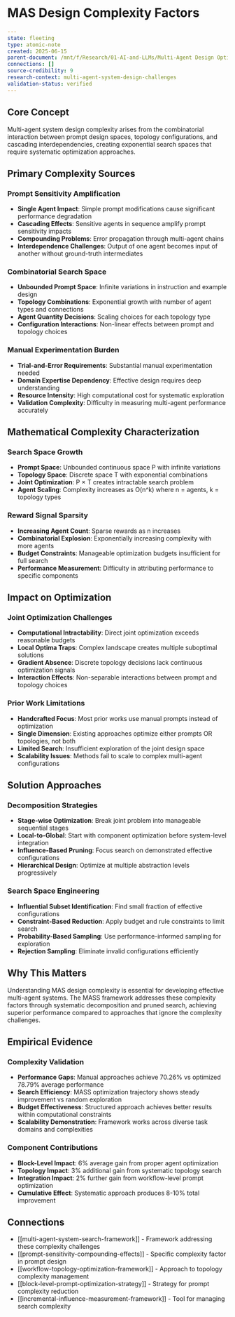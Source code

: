 # MAS Design Complexity Factors

```yaml
---
state: fleeting
type: atomic-note
created: 2025-06-15
parent-document: /mnt/f/Research/01-AI-and-LLMs/Multi-Agent Design Optimizing Agents with Better Prompts and Topologies.md
connections: []
source-credibility: 9
research-context: multi-agent-system-design-challenges
validation-status: verified
---
```

## Core Concept

Multi-agent system design complexity arises from the combinatorial interaction between prompt design spaces, topology configurations, and cascading interdependencies, creating exponential search spaces that require systematic optimization approaches.

## Primary Complexity Sources

### Prompt Sensitivity Amplification
- **Single Agent Impact**: Simple prompt modifications cause significant performance degradation
- **Cascading Effects**: Sensitive agents in sequence amplify prompt sensitivity impacts
- **Compounding Problems**: Error propagation through multi-agent chains
- **Interdependence Challenges**: Output of one agent becomes input of another without ground-truth intermediates

### Combinatorial Search Space
- **Unbounded Prompt Space**: Infinite variations in instruction and example design
- **Topology Combinations**: Exponential growth with number of agent types and connections
- **Agent Quantity Decisions**: Scaling choices for each topology type
- **Configuration Interactions**: Non-linear effects between prompt and topology choices

### Manual Experimentation Burden
- **Trial-and-Error Requirements**: Substantial manual experimentation needed
- **Domain Expertise Dependency**: Effective design requires deep understanding
- **Resource Intensity**: High computational cost for systematic exploration
- **Validation Complexity**: Difficulty in measuring multi-agent performance accurately

## Mathematical Complexity Characterization

### Search Space Growth
- **Prompt Space**: Unbounded continuous space P with infinite variations
- **Topology Space**: Discrete space T with exponential combinations
- **Joint Optimization**: P × T creates intractable search problem
- **Agent Scaling**: Complexity increases as O(n^k) where n = agents, k = topology types

### Reward Signal Sparsity
- **Increasing Agent Count**: Sparse rewards as n increases
- **Combinatorial Explosion**: Exponentially increasing complexity with more agents
- **Budget Constraints**: Manageable optimization budgets insufficient for full search
- **Performance Measurement**: Difficulty in attributing performance to specific components

## Impact on Optimization

### Joint Optimization Challenges
- **Computational Intractability**: Direct joint optimization exceeds reasonable budgets
- **Local Optima Traps**: Complex landscape creates multiple suboptimal solutions
- **Gradient Absence**: Discrete topology decisions lack continuous optimization signals
- **Interaction Effects**: Non-separable interactions between prompt and topology choices

### Prior Work Limitations
- **Handcrafted Focus**: Most prior works use manual prompts instead of optimization
- **Single Dimension**: Existing approaches optimize either prompts OR topologies, not both
- **Limited Search**: Insufficient exploration of the joint design space
- **Scalability Issues**: Methods fail to scale to complex multi-agent configurations

## Solution Approaches

### Decomposition Strategies
- **Stage-wise Optimization**: Break joint problem into manageable sequential stages
- **Local-to-Global**: Start with component optimization before system-level integration
- **Influence-Based Pruning**: Focus search on demonstrated effective configurations
- **Hierarchical Design**: Optimize at multiple abstraction levels progressively

### Search Space Engineering
- **Influential Subset Identification**: Find small fraction of effective configurations
- **Constraint-Based Reduction**: Apply budget and rule constraints to limit search
- **Probability-Based Sampling**: Use performance-informed sampling for exploration
- **Rejection Sampling**: Eliminate invalid configurations efficiently

## Why This Matters

Understanding MAS design complexity is essential for developing effective multi-agent systems. The MASS framework addresses these complexity factors through systematic decomposition and pruned search, achieving superior performance compared to approaches that ignore the complexity challenges.

## Empirical Evidence

### Complexity Validation
- **Performance Gaps**: Manual approaches achieve 70.26% vs optimized 78.79% average performance
- **Search Efficiency**: MASS optimization trajectory shows steady improvement vs random exploration
- **Budget Effectiveness**: Structured approach achieves better results within computational constraints
- **Scalability Demonstration**: Framework works across diverse task domains and complexities

### Component Contributions
- **Block-Level Impact**: 6% average gain from proper agent optimization
- **Topology Impact**: 3% additional gain from systematic topology search
- **Integration Impact**: 2% further gain from workflow-level prompt optimization
- **Cumulative Effect**: Systematic approach produces 8-10% total improvement

## Connections

- [[multi-agent-system-search-framework]] - Framework addressing these complexity challenges
- [[prompt-sensitivity-compounding-effects]] - Specific complexity factor in prompt design
- [[workflow-topology-optimization-framework]] - Approach to topology complexity management
- [[block-level-prompt-optimization-strategy]] - Strategy for prompt complexity reduction
- [[incremental-influence-measurement-framework]] - Tool for managing search complexity